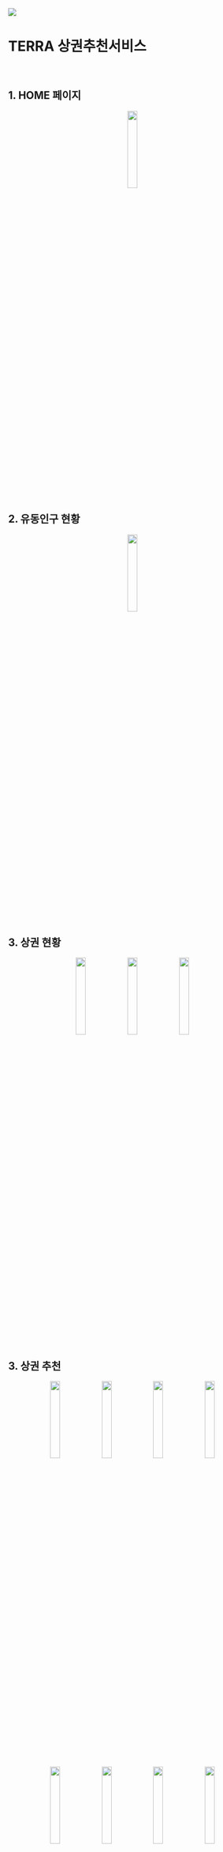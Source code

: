 <img src="https://capsule-render.vercel.app/api?type=waving&color=BDBDC8&height=150&section=header" />
<h1>TERRA 상권추천서비스</h1>
</br>

<h2>1. HOME 페이지</h2> 
<p align="center">
<img src="https://github.com/user-attachments/assets/5b764aad-5fc6-4fb7-9246-6e3e8cde3c2d" width="20%"></img>
</p>
<h2>2. 유동인구 현황</h2> 
<p align="center">
<img src="https://github.com/user-attachments/assets/9975d7ab-3b31-4858-85a6-499f15ac9ff4" width="20%"></img>
</p>
<h2>3. 상권 현황</h2> 
<p align="center">
<img src="https://github.com/user-attachments/assets/0b0d4154-b60f-4d2d-8110-e807aa704462" width="20%"></img>
<img src="https://github.com/user-attachments/assets/6e64aa62-998e-417d-8802-2e9f826a7b07" width="20%"></img>
<img src="https://github.com/user-attachments/assets/2460f0e7-ca5f-4a96-a803-29d906163e27" width="20%"></img>
</p>
<h2>3. 상권 추천</h2> 
<p align="center">
<img src="https://github.com/user-attachments/assets/914a0d95-84be-4113-965c-e2d3b8fe9e3b" width="20%"></img>
<img src="https://github.com/user-attachments/assets/d5c37365-f955-4f1c-940d-fb6248bdce2b" width="20%"></img>
<img src="https://github.com/user-attachments/assets/60a75223-0d1b-4abe-9ab2-05d9d4506329" width="20%"></img>
<img src="https://github.com/user-attachments/assets/d5ffc1a3-5636-44dd-988b-2878d897555c" width="20%"></img>
<img src="https://github.com/user-attachments/assets/efb72106-2c8a-41df-b3c1-3fde9e23fcbf" width="20%"></img>
<img src="https://github.com/user-attachments/assets/bfdd963a-f2ab-480d-9bfd-6c6456c1ed5c" width="20%"></img>
<img src="https://github.com/user-attachments/assets/16ba598e-c1b3-45b0-af97-b67d6d1833c2" width="20%"></img>
<img src="https://github.com/user-attachments/assets/381c8420-5927-4685-b9a5-e98fe6482bee" width="20%"></img>
</p>
<h2>4. 최신 트렌드</h2> 
<p align="center">
<img src="https://github.com/user-attachments/assets/c08332eb-a78c-42c6-ad3f-c442cf63d405" width="20%"></img>
</p>
<img src="https://capsule-render.vercel.app/api?type=waving&color=BDBDC8&height=150&section=footer" />
